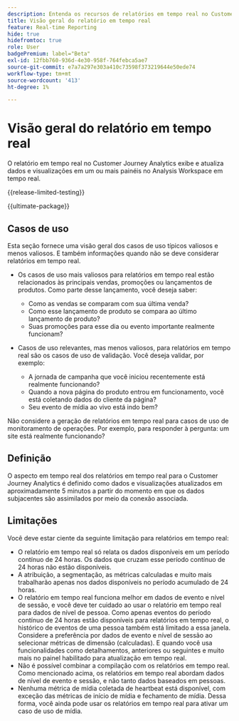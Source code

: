 ```yaml
---
description: Entenda os recursos de relatórios em tempo real no Customer Journey Analytics.
title: Visão geral do relatório em tempo real
feature: Real-time Reporting
hide: true
hidefromtoc: true
role: User
badgePremium: label="Beta"
exl-id: 12fbb760-936d-4e30-958f-764febca5ae7
source-git-commit: e7a7a297e303a410c73598f373219644e50ede74
workflow-type: tm+mt
source-wordcount: '413'
ht-degree: 1%

---
```


# Visão geral do relatório em tempo real

O relatório em tempo real no Customer Journey Analytics exibe e atualiza dados e visualizações em um ou mais painéis no Analysis Workspace em tempo real.

{{release-limited-testing}}

{{ultimate-package}}

## Casos de uso

Esta seção fornece uma visão geral dos casos de uso típicos valiosos e menos valiosos. E também informações quando não se deve considerar relatórios em tempo real.

* Os casos de uso mais valiosos para relatórios em tempo real estão relacionados às principais vendas, promoções ou lançamentos de produtos.
Como parte desse lançamento, você deseja saber:

   * Como as vendas se comparam com sua última venda?
   * Como esse lançamento de produto se compara ao último lançamento de produto?
   * Suas promoções para esse dia ou evento importante realmente funcionam?

* Casos de uso relevantes, mas menos valiosos, para relatórios em tempo real são os casos de uso de validação.
Você deseja validar, por exemplo:

   * A jornada de campanha que você iniciou recentemente está realmente funcionando?
   * Quando a nova página do produto entrou em funcionamento, você está coletando dados do cliente da página?
   * Seu evento de mídia ao vivo está indo bem?

Não considere a geração de relatórios em tempo real para casos de uso de monitoramento de operações. Por exemplo, para responder à pergunta: um site está realmente funcionando?


## Definição

O aspecto em tempo real dos relatórios em tempo real para o Customer Journey Analytics é definido como dados e visualizações atualizados em aproximadamente 5 minutos a partir do momento em que os dados subjacentes são assimilados por meio da conexão associada.

## Limitações

Você deve estar ciente da seguinte limitação para relatórios em tempo real:

* O relatório em tempo real só relata os dados disponíveis em um período contínuo de 24 horas. Os dados que cruzam esse período contínuo de 24 horas não estão disponíveis.
* A atribuição, a segmentação, as métricas calculadas e muito mais trabalharão apenas nos dados disponíveis no período acumulado de 24 horas.
* O relatório em tempo real funciona melhor em dados de evento e nível de sessão, e você deve ter cuidado ao usar o relatório em tempo real para dados de nível de pessoa. <!--Need to explain this a bit better --> Como apenas eventos do período contínuo de 24 horas estão disponíveis para relatórios em tempo real, o histórico de eventos de uma pessoa também está limitado a essa janela. Considere a preferência por dados de evento e nível de sessão ao selecionar métricas de dimensão (calculadas). E quando você usa funcionalidades como detalhamentos, anteriores ou seguintes e muito mais no painel habilitado para atualização em tempo real.
* Não é possível combinar a compilação com os relatórios em tempo real. <!-- Do we need to explain this in more detail, why? --> Como mencionado acima, os relatórios em tempo real abordam dados de nível de evento e sessão, e não tanto dados baseados em pessoas.
* Nenhuma métrica de mídia coletada de heartbeat está disponível, com exceção das métricas de início de mídia e fechamento de mídia. Dessa forma, você ainda pode usar os relatórios em tempo real para ativar um caso de uso de mídia.
